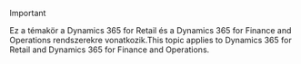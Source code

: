 > [!IMPORTANT]
> <span data-ttu-id="65c88-101">Ez a témakör a Dynamics 365 for Retail és a Dynamics 365 for Finance and Operations rendszerekre vonatkozik.</span><span class="sxs-lookup"><span data-stu-id="65c88-101">This topic applies to Dynamics 365 for Retail and Dynamics 365 for Finance and Operations.</span></span>
